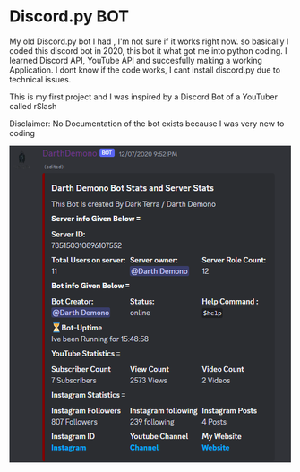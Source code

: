 # Discord.py BOT
My old Discord.py bot I had , I'm not sure if it works right now. so basically I coded this discord bot in 2020, this bot it what got me into python coding. I learned Discord API, YouTube API and succesfully making a working Application. I dont know if the code works, I cant install discord.py due to technical issues. 

This is my first project and I was inspired by a Discord Bot of a YouTuber called rSlash

Disclaimer: No Documentation of the bot exists because I was very new to coding

<div>
<img src="https://raw.githubusercontent.com/darthdemono/Discord.py/main/discordbot.png" >
</div>
